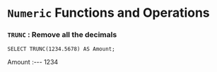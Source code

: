 # `Numeric` Functions and Operations

### `TRUNC` : Remove all the decimals

```
SELECT TRUNC(1234.5678) AS Amount;
```

Amount
:---
1234
